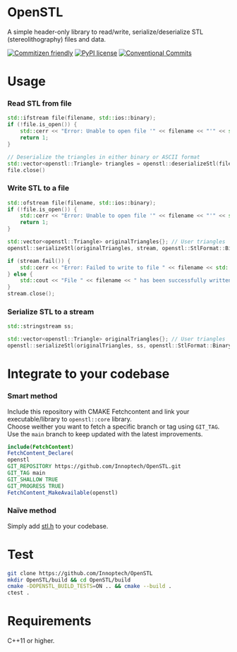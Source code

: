 # OpenSTL
A simple header-only library to read/write, serialize/deserialize STL (stereolithography) files and data.

[![Commitizen friendly](https://img.shields.io/badge/commitizen-friendly-brightgreen.svg)](http://commitizen.github.io/cz-cli/)
[![PyPI license](https://img.shields.io/pypi/l/ansicolortags.svg)](LICENSE)
[![Conventional Commits](https://img.shields.io/badge/Conventional%20Commits-1.0.0-yellow.svg?style=flat-square)](https://conventionalcommits.org)

# Usage
### Read STL from file
```c++
std::ifstream file(filename, std::ios::binary);
if (!file.is_open()) {
    std::cerr << "Error: Unable to open file '" << filename << "'" << std::endl;
    return 1;
}

// Deserialize the triangles in either binary or ASCII format
std::vector<openstl::Triangle> triangles = openstl::deserializeStl(file);
file.close()
```

### Write STL to a file
```c++
std::ofstream file(filename, std::ios::binary);
if (!file.is_open()) {
    std::cerr << "Error: Unable to open file '" << filename << "'" << std::endl;
    return 1;
}

std::vector<openstl::Triangle> originalTriangles{}; // User triangles
openstl::serializeStl(originalTriangles, stream, openstl::StlFormat::Binary); // Or StlFormat::ASCII

if (stream.fail()) {
    std::cerr << "Error: Failed to write to file " << filename << std::endl;
} else {
    std::cout << "File " << filename << " has been successfully written." << std::endl;
}
stream.close();
```

### Serialize STL to a stream
```c++
std::stringstream ss;

std::vector<openstl::Triangle> originalTriangles{}; // User triangles
openstl::serializeStl(originalTriangles, ss, openstl::StlFormat::Binary); // Or StlFormat::ASCII
```

# Integrate to your codebase
### Smart method
Include this repository with CMAKE Fetchcontent and link your executable/library to `openstl::core` library.   
Choose weither you want to fetch a specific branch or tag using `GIT_TAG`. Use the `main` branch to keep updated with the latest improvements.
```cmake
include(FetchContent)
FetchContent_Declare(
openstl
GIT_REPOSITORY https://github.com/Innoptech/OpenSTL.git
GIT_TAG main
GIT_SHALLOW TRUE
GIT_PROGRESS TRUE)
FetchContent_MakeAvailable(openstl)
```
### Naïve method
Simply add [stl.h](modules/core/include/openstl/core/stl.h) to your codebase.

# Test
```bash
git clone https://github.com/Innoptech/OpenSTL
mkdir OpenSTL/build && cd OpenSTL/build
cmake -DOPENSTL_BUILD_TESTS=ON .. && cmake --build .
ctest .
```

# Requirements
C++11 or higher.
